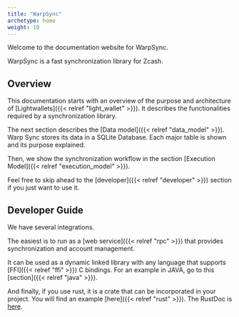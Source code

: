 ```yaml
---
title: "WarpSync"
archetype: home
weight: 10
---
```


Welcome to the documentation website for WarpSync.

WarpSync is a fast synchronization library for Zcash. 

## Overview

This documentation starts with an overview of the purpose 
and architecture of [Lightwallets]({{< relref "light_wallet" >}}). 
It describes the functionalities
required by a synchronization library.

The next section describes the [Data model]({{< relref "data_model" >}}). 
Warp Sync stores its
data in a SQLite Database. Each major table is shown and its
purpose explained.

Then, we show the synchronization workflow in the section
[Execution Model]({{< relref "execution_model" >}}).

Feel free to skip ahead to the [developer]({{< relref "developer" >}}) 
section if you just want to use it.

## Developer Guide
We have several integrations.

The easiest is to run as a [web service]({{< relref "rpc" >}}) 
that provides synchronization
and account management. 

It can be used as a dynamic linked library with any language
that supports [FFI]({{< relref "ffi" >}})
C bindings. For an example in JAVA, go to 
this [section]({{< relref "java" >}}).

And finally, if you use rust, it is a crate that can be incorporated
in your project. You will find an example [here]({{< relref "rust" >}}).
The RustDoc is [here](/doc/warp_api_ffi).

